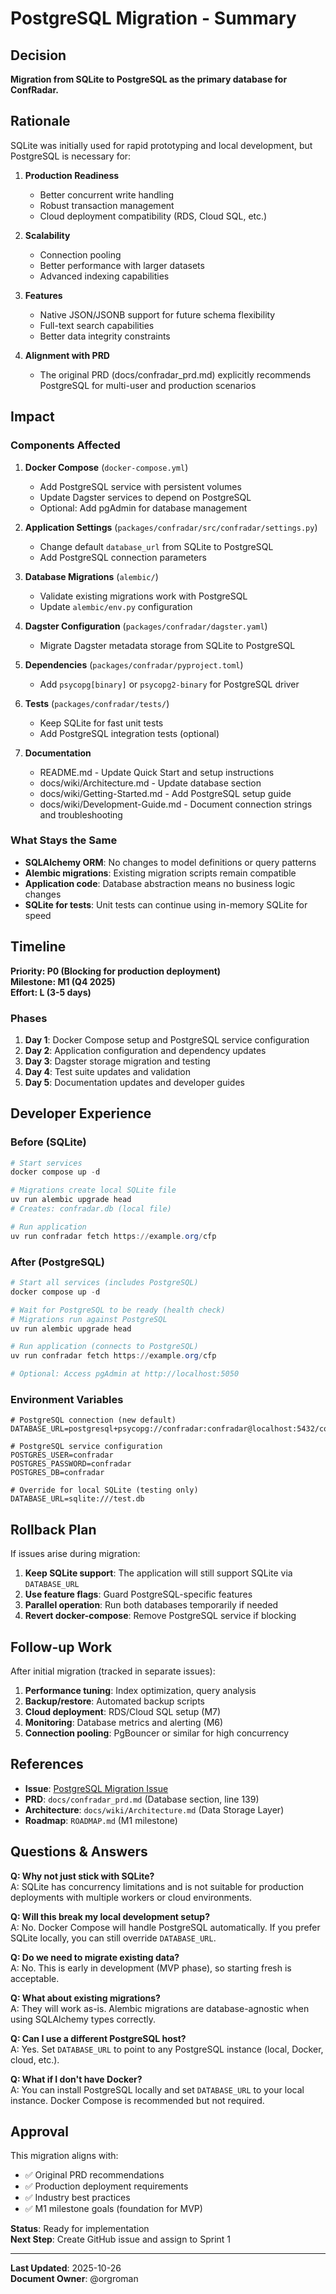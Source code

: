 # PostgreSQL Migration - Summary

## Decision

**Migration from SQLite to PostgreSQL as the primary database for ConfRadar.**

## Rationale

SQLite was initially used for rapid prototyping and local development, but PostgreSQL is necessary for:

1. **Production Readiness**
   - Better concurrent write handling
   - Robust transaction management
   - Cloud deployment compatibility (RDS, Cloud SQL, etc.)

2. **Scalability**
   - Connection pooling
   - Better performance with larger datasets
   - Advanced indexing capabilities

3. **Features**
   - Native JSON/JSONB support for future schema flexibility
   - Full-text search capabilities
   - Better data integrity constraints

4. **Alignment with PRD**
   - The original PRD (docs/confradar_prd.md) explicitly recommends PostgreSQL for multi-user and production scenarios

## Impact

### Components Affected

1. **Docker Compose** (`docker-compose.yml`)
   - Add PostgreSQL service with persistent volumes
   - Update Dagster services to depend on PostgreSQL
   - Optional: Add pgAdmin for database management

2. **Application Settings** (`packages/confradar/src/confradar/settings.py`)
   - Change default `database_url` from SQLite to PostgreSQL
   - Add PostgreSQL connection parameters

3. **Database Migrations** (`alembic/`)
   - Validate existing migrations work with PostgreSQL
   - Update `alembic/env.py` configuration

4. **Dagster Configuration** (`packages/confradar/dagster.yaml`)
   - Migrate Dagster metadata storage from SQLite to PostgreSQL

5. **Dependencies** (`packages/confradar/pyproject.toml`)
   - Add `psycopg[binary]` or `psycopg2-binary` for PostgreSQL driver

6. **Tests** (`packages/confradar/tests/`)
   - Keep SQLite for fast unit tests
   - Add PostgreSQL integration tests (optional)

7. **Documentation**
   - README.md - Update Quick Start and setup instructions
   - docs/wiki/Architecture.md - Update database section
   - docs/wiki/Getting-Started.md - Add PostgreSQL setup guide
   - docs/wiki/Development-Guide.md - Document connection strings and troubleshooting

### What Stays the Same

- **SQLAlchemy ORM**: No changes to model definitions or query patterns
- **Alembic migrations**: Existing migration scripts remain compatible
- **Application code**: Database abstraction means no business logic changes
- **SQLite for tests**: Unit tests can continue using in-memory SQLite for speed

## Timeline

**Priority: P0 (Blocking for production deployment)**  
**Milestone: M1 (Q4 2025)**  
**Effort: L (3-5 days)**

### Phases

1. **Day 1**: Docker Compose setup and PostgreSQL service configuration
2. **Day 2**: Application configuration and dependency updates
3. **Day 3**: Dagster storage migration and testing
4. **Day 4**: Test suite updates and validation
5. **Day 5**: Documentation updates and developer guides

## Developer Experience

### Before (SQLite)
```powershell
# Start services
docker compose up -d

# Migrations create local SQLite file
uv run alembic upgrade head
# Creates: confradar.db (local file)

# Run application
uv run confradar fetch https://example.org/cfp
```

### After (PostgreSQL)
```powershell
# Start all services (includes PostgreSQL)
docker compose up -d

# Wait for PostgreSQL to be ready (health check)
# Migrations run against PostgreSQL
uv run alembic upgrade head

# Run application (connects to PostgreSQL)
uv run confradar fetch https://example.org/cfp

# Optional: Access pgAdmin at http://localhost:5050
```

### Environment Variables
```env
# PostgreSQL connection (new default)
DATABASE_URL=postgresql+psycopg://confradar:confradar@localhost:5432/confradar

# PostgreSQL service configuration
POSTGRES_USER=confradar
POSTGRES_PASSWORD=confradar
POSTGRES_DB=confradar

# Override for local SQLite (testing only)
DATABASE_URL=sqlite:///test.db
```

## Rollback Plan

If issues arise during migration:

1. **Keep SQLite support**: The application will still support SQLite via `DATABASE_URL`
2. **Use feature flags**: Guard PostgreSQL-specific features
3. **Parallel operation**: Run both databases temporarily if needed
4. **Revert docker-compose**: Remove PostgreSQL service if blocking

## Follow-up Work

After initial migration (tracked in separate issues):

1. **Performance tuning**: Index optimization, query analysis
2. **Backup/restore**: Automated backup scripts
3. **Cloud deployment**: RDS/Cloud SQL setup (M7)
4. **Monitoring**: Database metrics and alerting (M6)
5. **Connection pooling**: PgBouncer or similar for high concurrency

## References

- **Issue**: [PostgreSQL Migration Issue](issues/postgres-migration.md)
- **PRD**: `docs/confradar_prd.md` (Database section, line 139)
- **Architecture**: `docs/wiki/Architecture.md` (Data Storage Layer)
- **Roadmap**: `ROADMAP.md` (M1 milestone)

## Questions & Answers

**Q: Why not just stick with SQLite?**  
A: SQLite has concurrency limitations and is not suitable for production deployments with multiple workers or cloud environments.

**Q: Will this break my local development setup?**  
A: No. Docker Compose will handle PostgreSQL automatically. If you prefer SQLite locally, you can still override `DATABASE_URL`.

**Q: Do we need to migrate existing data?**  
A: No. This is early in development (MVP phase), so starting fresh is acceptable.

**Q: What about existing migrations?**  
A: They will work as-is. Alembic migrations are database-agnostic when using SQLAlchemy types correctly.

**Q: Can I use a different PostgreSQL host?**  
A: Yes. Set `DATABASE_URL` to point to any PostgreSQL instance (local, Docker, cloud, etc.).

**Q: What if I don't have Docker?**  
A: You can install PostgreSQL locally and set `DATABASE_URL` to your local instance. Docker Compose is recommended but not required.

## Approval

This migration aligns with:
- ✅ Original PRD recommendations
- ✅ Production deployment requirements
- ✅ Industry best practices
- ✅ M1 milestone goals (foundation for MVP)

**Status**: Ready for implementation  
**Next Step**: Create GitHub issue and assign to Sprint 1

---

**Last Updated**: 2025-10-26  
**Document Owner**: @orgroman
